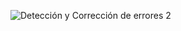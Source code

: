 ![Detección y Corrección de errores 2](../Imagenes/Detección%20y%20Correción%20de%20errores%202.png)
